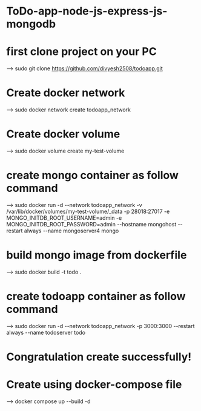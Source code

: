 # ToDo-app-node-js-express-js-mongodb

# first clone project on your PC
--> sudo git clone https://github.com/divyesh2508/todoapp.git

# Create docker network
--> sudo docker network create todoapp_network

# Create docker volume
--> sudo docker volume create my-test-volume 

# create mongo container as follow command 
--> sudo docker run -d --network todoapp_network -v /var/lib/docker/volumes/my-test-volume/_data -p 28018:27017 -e MONGO_INITDB_ROOT_USERNAME=admin -e MONGO_INITDB_ROOT_PASSWORD=admin --hostname mongohost --restart always --name mongoserver4 mongo

# build mongo image from dockerfile
--> sudo docker build -t todo .

# create todoapp container as follow command
--> sudo docker run -d --network todoapp_network -p 3000:3000 --restart always --name todoserver todo

# Congratulation create successfully!

# Create using docker-compose file
--> docker compose up --build -d
